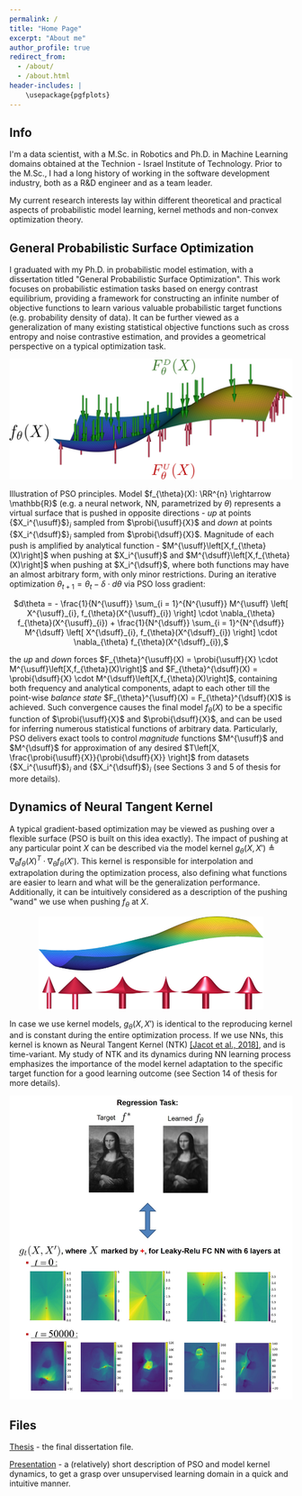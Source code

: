 ```yaml
---
permalink: /
title: "Home Page"
excerpt: "About me"
author_profile: true
redirect_from: 
  - /about/
  - /about.html
header-includes: |
    \usepackage{pgfplots}
---
```



## Info
<!--- ====== -->
I'm a data scientist, with a M.Sc. in Robotics and Ph.D. in Machine Learning domains obtained at the Technion - Israel Institute of Technology. Prior to the M.Sc., I had a long history of working in the software development industry, both as a R&D engineer and as a team leader.

My current research interests lay within different theoretical and practical aspects of probabilistic model learning, kernel methods and non-convex optimization theory.



## General Probabilistic Surface Optimization
<!--- ====== -->
I graduated with my Ph.D. in probabilistic model estimation, with a dissertation titled "General Probabilistic Surface Optimization". This work focuses on probabilistic estimation tasks based on energy contrast equilibrium, providing a framework for constructing an infinite number of objective functions to learn various valuable probabilistic target functions (e.g. probability density of data). It can be further viewed as a generalization of many existing statistical objective functions such as cross entropy and noise contrastive estimation, and provides a geometrical perspective on a typical optimization task. 

<p align="center">
<img src="/images/pso_illustr.png" width="700" />
</p>


$\newcommand{\RR}{\mathbb{R}}$
$\newcommand{\usuff}{\scriptscriptstyle U}$
$\newcommand{\dsuff}{\scriptscriptstyle D}$
$\newcommand{\probi}[2]{\mathbb{P}^{#1}({#2})}$

Illustration of PSO principles. Model $f_{\theta}(X): \RR^{n} \rightarrow \mathbb{R}$ (e.g. a neural network, NN, parametrized by $\theta$) represents a virtual surface that is pushed in opposite directions - *up* at points {$X_i^{\usuff}$}<sub>$i$</sub> sampled from $\probi{\usuff}{X}$ and *down* at points {$X_i^{\dsuff}$}<sub>$i$</sub> sampled from $\probi{\dsuff}{X}$. Magnitude of each push is amplified by analytical function - $M^{\usuff}\left[X,f_{\theta}(X)\right]$ when pushing at $X_i^{\usuff}$ and $M^{\dsuff}\left[X,f_{\theta}(X)\right]$ when pushing at $X_i^{\dsuff}$, where both functions may have an almost arbitrary form, with only minor restrictions. During an iterative optimization $\theta_{t+1} = \theta_{t} - \delta \cdot d\theta$ via PSO loss gradient:

<p align="center">
$d\theta
=
-
\frac{1}{N^{\usuff}}
\sum_{i = 1}^{N^{\usuff}}
M^{\usuff}
\left[
X^{\usuff}_{i},
f_{\theta}(X^{\usuff}_{i})
\right]
\cdot
\nabla_{\theta} f_{\theta}(X^{\usuff}_{i})
+
\frac{1}{N^{\dsuff}}
\sum_{i = 1}^{N^{\dsuff}}
M^{\dsuff}
\left[
X^{\dsuff}_{i},
f_{\theta}(X^{\dsuff}_{i})
\right]
\cdot
\nabla_{\theta} f_{\theta}(X^{\dsuff}_{i}),$
</p>

the *up* and *down* forces $F_{\theta}^{\usuff}(X) = 
		\probi{\usuff}{X} \cdot 
		M^{\usuff}\left[X,f_{\theta}(X)\right]$ and $F_{\theta}^{\dsuff}(X) = 
		\probi{\dsuff}{X} \cdot 
		M^{\dsuff}\left[X,f_{\theta}(X)\right]$, containing both frequency and analytical components, adapt to each other till the point-wise *balance state* $F_{\theta}^{\usuff}(X) = F_{\theta}^{\dsuff}(X)$ is achieved. Such convergence causes the final model $f_{\theta}(X)$ to be a specific function of $\probi{\usuff}{X}$ and $\probi{\dsuff}{X}$, and can be used for inferring numerous statistical functions of arbitrary data. Particularly, PSO delivers exact tools to control *magnitude* functions $M^{\usuff}$ and $M^{\dsuff}$ for approximation of any desired $T\left[X, \frac{\probi{\usuff}{X}}{\probi{\dsuff}{X}} \right]$ from datasets {$X_i^{\usuff}$}<sub>$i$</sub> and {$X_i^{\dsuff}$}<sub>$i$</sub> (see Sections 3 and 5 of thesis for more details).


## Dynamics of Neural Tangent Kernel
<!--- ====== -->
A typical gradient-based optimization may be viewed as pushing over a flexible surface (PSO is built on this idea exactly). The impact of pushing at any particular point $X$ can be described via the model kernel $g_{\theta}(X, X') \triangleq \nabla_{\theta} 
f_{\theta}(X)^T \cdot \nabla_{\theta} 
f_{\theta}(X')$. This kernel is responsible for interpolation and extrapolation during the optimization process, also defining what functions are easier to learn and what will be the generalization performance. Additionally, it can be intuitively considered as a description of the pushing "wand" we use when pushing $f_{\theta}$ at $X$. 

<p align="center">
<img src="/images/wand_types.png" width="400" />
</p>

In case we use kernel models, $g_{\theta}(X, X')$ is identical to the reproducing kernel and is constant during the entire optimization process. If we use NNs, this kernel is known as Neural Tangent Kernel (NTK) [[Jacot et al., 2018]](https://papers.nips.cc/paper/2018/hash/5a4be1fa34e62bb8a6ec6b91d2462f5a-Abstract.html), and is time-variant. My study of NTK and its dynamics during NN learning process emphasizes the importance of the model kernel adaptation to the specific target function for a good learning outcome (see Section 14 of thesis for more details).

<p align="center">
<img src="/images/kernel_adaption_vert.jpg" width="600" />
</p>


## Files
[Thesis](/files/thesis.pdf) - the final dissertation file.

[Presentation](/files/presentation.pdf) - a (relatively) short description of PSO and model kernel dynamics, to get a grasp over unsupervised learning domain in a quick and intuitive manner.

